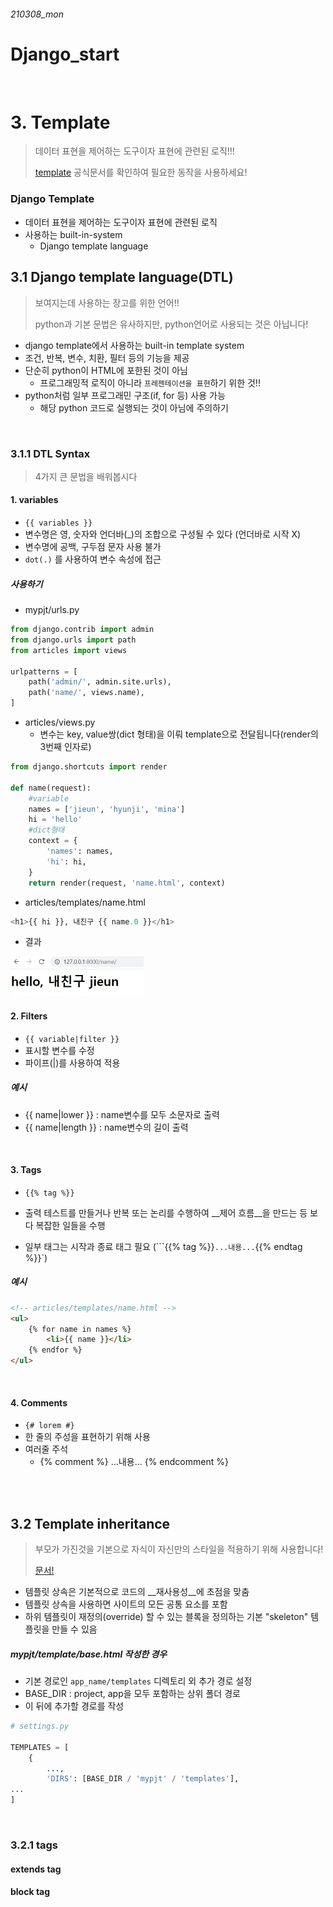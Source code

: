 ###### 210308_mon

# Django_start

<br>

# 3. Template

> 데이터 표현을 제어하는 도구이자 표현에 관련된 로직!!!
>
> [template](https://docs.djangoproject.com/en/3.1/topics/templates/#module-django.template) 공식문서를 확인하여 필요한 동작을 사용하세요!

### Django Template

- 데이터 표현을 제어하는 도구이자 표현에 관련된 로직
- 사용하는 built-in-system
  - Django template language

## 3.1 Django template language(DTL)

> 보여지는데 사용하는 장고를 위한 언어!!
>
> python과 기본 문법은 유사하지만, python언어로 사용되는 것은 아닙니다!

- django template에서 사용하는 built-in template system
- 조건, 반복, 변수, 치환, 필터 등의 기능을 제공
- 단순히 python이 HTML에 포한된 것이 아님 
  - 프로그래밍적 로직이 아니라 `프레젠테이션을 표현`하기 위한 것!!
- python처럼 일부 프로그래민 구조(if, for 등) 사용 가능
  - 해당 python 코드로 실행되는 것이 아님에 주의하기

<br>

### 3.1.1 DTL Syntax

> 4가지 큰 문법을 배워봅시다

#### 1. variables

- `{{ variables }}`
- 변수명은 영, 숫자와 언더바(_)의 조합으로 구성될 수 있다 (언더바로 시작 X)
- 변수명에 공백, 구두점 문자 사용 불가
- `dot(.)` 를 사용하여 변수 속성에 접근

##### 사용하기

- mypjt/urls.py

```python
from django.contrib import admin
from django.urls import path
from articles import views

urlpatterns = [
    path('admin/', admin.site.urls),
    path('name/', views.name),
]
```

- articles/views.py
  - 변수는 key, value쌍(dict 형태)을 이뤄 template으로 전달됩니다(render의 3번째 인자로)

```python
from django.shortcuts import render

def name(request):
    #variable
    names = ['jieun', 'hyunji', 'mina']
    hi = 'hello'
    #dict형태
    context = {  
        'names': names,
        'hi': hi,
    }
    return render(request, 'name.html', context)
```

- articles/templates/name.html

```python
<h1>{{ hi }}, 내친구 {{ name.0 }}</h1>
```

- 결과

<img src="210308_3_Django.assets/image-20210312024013405.png" alt="image-20210312024013405" style="zoom:50%;" />

<br>

#### 2. Filters

- `{{ variable|filter }}`
- 표시할 변수를 수정
- 파이프(|)를 사용하여 적용

##### 예시

- {{ name|lower }} : name변수를 모두 소문자로 출력
- {{ name|length }} : name변수의 길이 출력 

<br>

#### 3. Tags

- `{{% tag %}}`
- 출력 테스트를 만들거나 반복 또는 논리를 수행하여 __제어 흐름__을 만드는 등 보다 복잡한 일들을 수행

- 일부 태그는 시작과 종료 태그 필요 (```{{% tag %}}` ...내용... `{{% endtag %}}`)

##### 예시

```html
<!-- articles/templates/name.html -->
<ul>
    {% for name in names %}
    	<li>{{ name }}</li>
    {% endfor %}
</ul>
```

<br>

#### 4. Comments

- `{# lorem #}`
- 한 줄의 주성을 표현하기 위해 사용
- 여러줄 주석
  - {% comment %} ...내용... {% endcomment %}

<br>

<br>

## 3.2 Template inheritance

> 부모가 가진것을 기본으로 자식이 자신만의 스타일을 적용하기 위해 사용합니다!
>
> [문서!](https://docs.python.org/ko/3.9/library/pathlib.html#module-pathlib) 

- 템플릿 상속은 기본적으로 코드의 __재사용성__에 초점을 맞춤
- 템플릿 상속을 사용하면 사이트의 모든 공통 요소를 포함
- 하위 템플릿이 재정의(override) 할 수 있는 블록을 정의하는 기본 "skeleton" 템플릿을 만들 수 있음

##### mypjt/template/base.html 작성한 경우

- 기본 경로인 `app_name/templates` 디렉토리 외 추가 경로 설정
- BASE_DIR : project, app을 모두 포함하는 상위 폴더 경로
- 이 뒤에 추가할 경로를 작성

```python
# settings.py

TEMPLATES = [
    {
        ...,
        'DIRS': [BASE_DIR / 'mypjt' / 'templates'],
...
]
```

<br>

### 3.2.1 tags

#### extends tag



#### block tag


